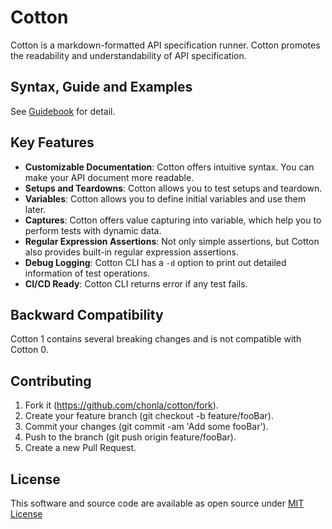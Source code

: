 # Cotton

Cotton is a markdown-formatted API specification runner. Cotton promotes the readability and understandability of API specification.

## Syntax, Guide and Examples

See [Guidebook](https://chonla.github.io/cotton) for detail.

## Key Features

* **Customizable Documentation**: Cotton offers intuitive syntax. You can make your API document more readable.
* **Setups and Teardowns**: Cotton allows you to test setups and teardown.
* **Variables**: Cotton allows you to define initial variables and use them later.
* **Captures**: Cotton offers value capturing into variable, which help you to perform tests with dynamic data.
* **Regular Expression Assertions**: Not only simple assertions, but Cotton also provides built-in regular expression assertions.
* **Debug Logging**: Cotton CLI has a `-d` option to print out detailed information of test operations.
* **CI/CD Ready**: Cotton CLI returns error if any test fails.

## Backward Compatibility

Cotton 1 contains several breaking changes and is not compatible with Cotton 0.

## Contributing

1. Fork it (https://github.com/chonla/cotton/fork).
2. Create your feature branch (git checkout -b feature/fooBar).
3. Commit your changes (git commit -am 'Add some fooBar').
4. Push to the branch (git push origin feature/fooBar).
5. Create a new Pull Request.

## License

This software and source code are available as open source under [MIT License](./LICENSE)